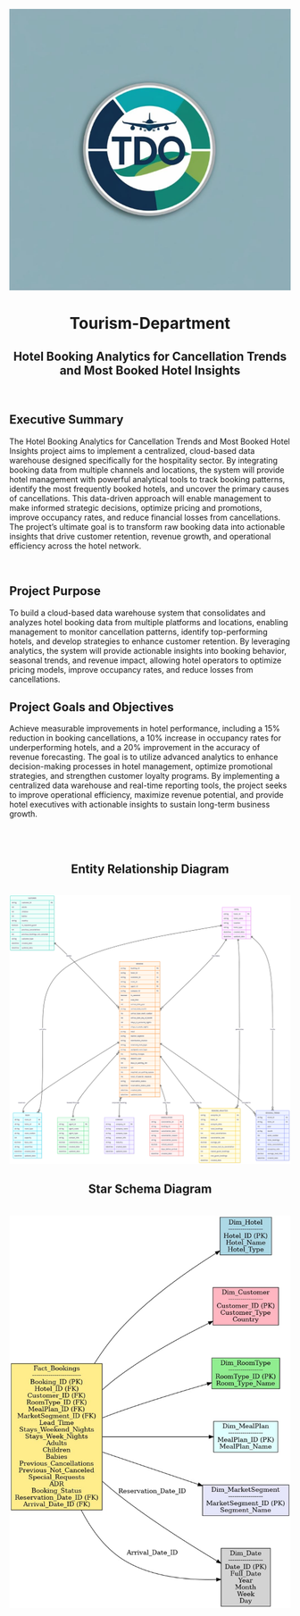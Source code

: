 ![Screenshot of a comment on a GitHub issue showing an image, added in the Markdown, of an Octocat smiling and raising a tentacle.](/img/LOGO.png)
<div align="center">
<h1>Tourism-Department</h1>
<h2>Hotel Booking Analytics for Cancellation Trends and Most Booked Hotel Insights</h2>
</div>
<br>
<h2>Executive Summary</h2>
<p>
The Hotel Booking Analytics for Cancellation Trends and Most Booked Hotel Insights project aims to implement a centralized, cloud-based data warehouse designed specifically for the hospitality sector. By integrating booking data from multiple channels and locations, the system will provide hotel management with powerful analytical tools to track booking patterns, identify the most frequently booked hotels, and uncover the primary causes of cancellations. This data-driven approach will enable management to make informed strategic decisions, optimize pricing and promotions, improve occupancy rates, and reduce financial losses from cancellations. The project’s ultimate goal is to transform raw booking data into actionable insights that drive customer retention, revenue growth, and operational efficiency across the hotel network.
</p>
  <br>
<h2>Project Purpose</h2>
<p>
To build a cloud-based data warehouse system that consolidates and analyzes hotel booking data from multiple platforms and locations, enabling management to monitor cancellation patterns, identify top-performing hotels, and develop strategies to enhance customer retention. By leveraging analytics, the system will provide actionable insights into booking behavior, seasonal trends, and revenue impact, allowing hotel operators to optimize pricing models, improve occupancy rates, and reduce losses from cancellations.
</p>

<h2>Project Goals and Objectives</h2>
<p>
Achieve measurable improvements in hotel performance, including a 15% reduction in booking cancellations, a 10% increase in occupancy rates for underperforming hotels, and a 20% improvement in the accuracy of revenue forecasting. The goal is to utilize advanced analytics to enhance decision-making processes in hotel management, optimize promotional strategies, and strengthen customer loyalty programs. By implementing a centralized data warehouse and real-time reporting tools, the project seeks to improve operational efficiency, maximize revenue potential, and provide hotel executives with actionable insights to sustain long-term business growth.
  </p>
<br>
<br>

<div align="center"><h2>Entity Relationship Diagram</h2>
  </div>
<br>
  <picture>
   <img src="./img/ERD_img.png" alt="Banner image" />
</picture>
<br>
<div align="center"><h2>Star Schema Diagram</h2>
  </div>
<br>
<picture>
   <img src="./img/Star_SCHEMA DIAGRAM.jpg" alt="Banner image" />
</picture>
